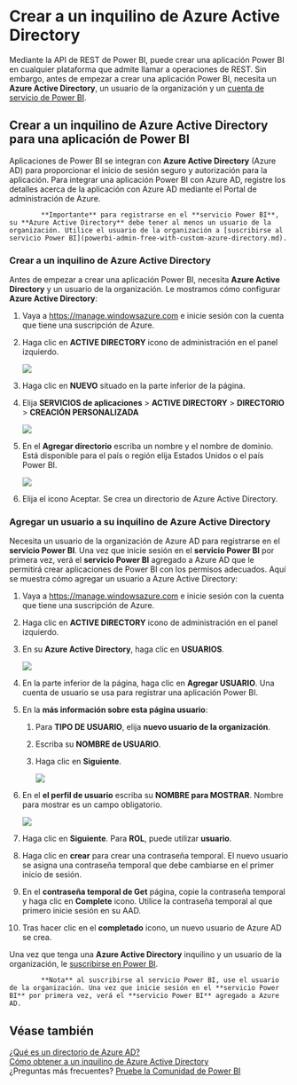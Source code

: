 <properties
   pageTitle="Crear a un inquilino de Azure Active Directory"
   description="Crear a un inquilino de Azure Active Directory"
   services="powerbi"
   documentationCenter=""
   authors="guyinacube"
   manager="mblythe"
   backup=""
   editor=""
   tags=""
   qualityFocus="no"
   qualityDate=""/>

<tags
   ms.service="powerbi"
   ms.devlang="NA"
   ms.topic="article"
   ms.tgt_pltfrm="NA"
   ms.workload="powerbi"
   ms.date="08/23/2016"
   ms.author="asaxton"/>

# Crear a un inquilino de Azure Active Directory

Mediante la API de REST de Power BI, puede crear una aplicación Power BI en cualquier plataforma que admite llamar a operaciones de REST. Sin embargo, antes de empezar a crear una aplicación Power BI, necesita un **Azure Active Directory**, un usuario de la organización y un [cuenta de servicio de Power BI](powerbi-admin-free-with-custom-azure-directory.md).

## Crear a un inquilino de Azure Active Directory para una aplicación de Power BI

Aplicaciones de Power BI se integran con **Azure Active Directory** (Azure AD) para proporcionar el inicio de sesión seguro y autorización para la aplicación. Para integrar una aplicación Power BI con Azure AD, registre los detalles acerca de la aplicación con Azure AD mediante el Portal de administración de Azure.


            **Importante** para registrarse en el **servicio Power BI**, su **Azure Active Directory** debe tener al menos un usuario de la organización. Utilice el usuario de la organización a [suscribirse al servicio Power BI](powerbi-admin-free-with-custom-azure-directory.md).

<a name="setup"></a>
### Crear a un inquilino de Azure Active Directory
Antes de empezar a crear una aplicación Power BI, necesita **Azure Active Directory** y un usuario de la organización. Le mostramos cómo configurar **Azure Active Directory**:

 1. Vaya a https://manage.windowsazure.com e inicie sesión con la cuenta que tiene una suscripción de Azure.
 2. Haga clic en **ACTIVE DIRECTORY** icono de administración en el panel izquierdo.

    ![](media/powerbi-developer-create-an-azure-active-directory-tenant/active-directory.png)

 3. Haga clic en **NUEVO** situado en la parte inferior de la página.
 4. Elija **SERVICIOS de aplicaciones** > **ACTIVE DIRECTORY** > **DIRECTORIO** > **CREACIÓN PERSONALIZADA**

    ![](media/powerbi-developer-create-an-azure-active-directory-tenant/new-ad.png)

 5. En el **Agregar directorio** escriba un nombre y el nombre de dominio. Está disponible para el país o región elija Estados Unidos o el país Power BI.

    ![](media/powerbi-developer-create-an-azure-active-directory-tenant/add-directory.png)

 6. Elija el icono Aceptar. Se crea un directorio de Azure Active Directory.

<a name="newuser"></a>
### Agregar un usuario a su inquilino de Azure Active Directory
Necesita un usuario de la organización de Azure AD para registrarse en el **servicio Power BI**. Una vez que inicie sesión en el **servicio Power BI** por primera vez, verá el **servicio Power BI** agregado a Azure AD que le permitirá crear aplicaciones de Power BI con los permisos adecuados. Aquí se muestra cómo agregar un usuario a Azure Active Directory:

1. Vaya a https://manage.windowsazure.com e inicie sesión con la cuenta que tiene una suscripción de Azure.
2. Haga clic en **ACTIVE DIRECTORY** icono de administración en el panel izquierdo.
3. En su **Azure Active Directory**, haga clic en **USUARIOS**.

    ![](media/powerbi-developer-create-an-azure-active-directory-tenant/add-ad-user.png)
4. En la parte inferior de la página, haga clic en **Agregar USUARIO**. Una cuenta de usuario se usa para registrar una aplicación Power BI.
5. En la **más información sobre esta página usuario**:

    1. Para **TIPO DE USUARIO**, elija **nuevo usuario de la organización**.
    2. Escriba su **NOMBRE de USUARIO**.
    3. Haga clic en **Siguiente**.

        ![](media/powerbi-developer-create-an-azure-active-directory-tenant/add-ad-user2.png)

6. En el **el perfil de usuario** escriba su **NOMBRE para MOSTRAR**. Nombre para mostrar es un campo obligatorio.

    ![](media/powerbi-developer-create-an-azure-active-directory-tenant/user-profile.png)

7. Haga clic en **Siguiente**. Para **ROL**, puede utilizar **usuario**.
8. Haga clic en **crear** para crear una contraseña temporal. El nuevo usuario se asigna una contraseña temporal que debe cambiarse en el primer inicio de sesión.
9. En el **contraseña temporal de Get** página, copie la contraseña temporal y haga clic en **Complete** icono. Utilice la contraseña temporal al que primero inicie sesión en su AAD.
10. Tras hacer clic en el **completado** icono, un nuevo usuario de Azure AD se crea.

Una vez que tenga una **Azure Active Directory** inquilino y un usuario de la organización, le [suscribirse en Power BI](powerbi-admin-free-with-custom-azure-directory.md).


            **Nota** al suscribirse al servicio Power BI, use el usuario de la organización. Una vez que inicie sesión en el **servicio Power BI** por primera vez, verá el **servicio Power BI** agregado a Azure AD.

## Véase también

[¿Qué es un directorio de Azure AD?](https://msdn.microsoft.com/library/azure/jj573650.aspx)  
[Cómo obtener a un inquilino de Azure Active Directory](https://azure.microsoft.com/documentation/articles/active-directory-howto-tenant/)  
¿Preguntas más frecuentes? [Pruebe la Comunidad de Power BI](http://community.powerbi.com/)